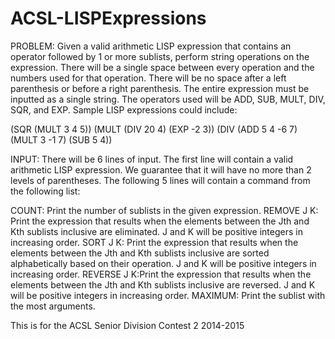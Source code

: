 # ACSL-LISPExpressions

PROBLEM: Given a valid arithmetic LISP expression that contains an operator followed by 1 or more sublists, 
perform string operations on the expression. There will be a single space between every operation and the 
numbers used for that operation. There will be no space after a left parenthesis or before a right parenthesis. 
The entire expression must be inputted as a single string. The operators used will be ADD, SUB, MULT, DIV, SQR,
and EXP. Sample LISP expressions could include:

(SQR (MULT 3 4 5))
(MULT (DIV 20 4) (EXP -2 3))
(DIV (ADD 5 4 -6 7) (MULT 3 -1 7) (SUB 5 4))

INPUT: There will be 6 lines of input. The first line will contain a valid arithmetic LISP expression. We guarantee that it will have no more than 2 levels of parentheses. The following 5 lines will contain a command from the following list:

COUNT: Print the number of sublists in the given expression.
REMOVE J K: Print the expression that results when the elements between the Jth and Kth sublists inclusive are eliminated. J and K will be positive integers in increasing order.
SORT J K: Print the expression that results when the elements between the Jth and Kth sublists inclusive are sorted alphabetically based on their operation. J and K will be positive integers in increasing order.
REVERSE J K:Print the expression that results when the elements between the Jth and Kth sublists inclusive are reversed. J and K will be positive integers in increasing order.
MAXIMUM: Print the sublist with the most arguments.

This is for the ACSL Senior Division Contest 2 2014-2015
